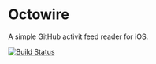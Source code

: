 # Octowire

A simple GitHub activit feed reader for iOS.

[![Build Status](https://www.bitrise.io/app/c282dc256fea3d98.svg?token=jUtsmisR1_kcifvB56UNPQ&branch=master)](https://www.bitrise.io/app/c282dc256fea3d98)
